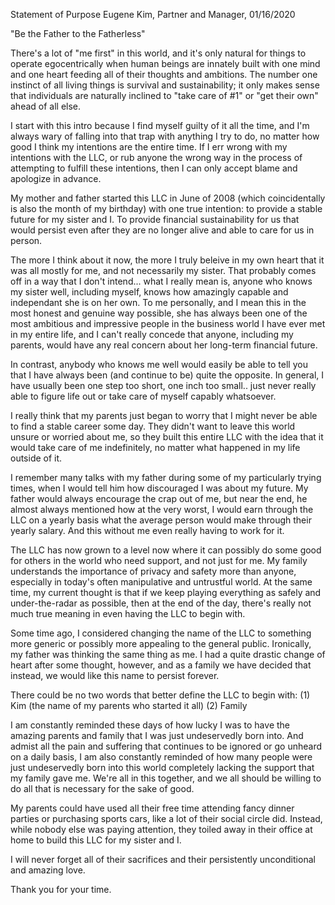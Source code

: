 Statement of Purpose
Eugene Kim, Partner and Manager, 01/16/2020

"Be the Father to the Fatherless"

There's a lot of "me first" in this world, and it's only natural for things to operate egocentrically when human beings are innately built with one mind and one heart feeding all of their thoughts and ambitions. The number one instinct of all living things is survival and sustainability; it only makes sense that individuals are naturally inclined to "take care of #1" or "get their own" ahead of all else.

I start with this intro because I find myself guilty of it all the time, and I'm always wary of falling into that trap with anything I try to do, no matter how good I think my intentions are the entire time. If I err wrong with my intentions with the LLC, or rub anyone the wrong way in the process of attempting to fulfill these intentions, then I can only accept blame and apologize in advance.

My mother and father started this LLC in June of 2008 (which coincidentally is also the month of my birthday) with one true intention: to provide a stable future for my sister and I. To provide financial sustainability for us that would persist even after they are no longer alive and able to care for us in person.

The more I think about it now, the more I truly beleive in my own heart that it was all mostly for me, and not necessarily my sister. That probably comes off in a way that I don't intend... what I really mean is, anyone who knows my sister well, including myself, knows how amazingly capable and independant she is on her own. To me personally, and I mean this in the most honest and genuine way possible, she has always been one of the most ambitious and impressive people in the business world I have ever met in my entire life, and I can't really concede that anyone, including my parents, would have any real concern about her long-term financial future.

In contrast, anybody who knows me well would easily be able to tell you that I have always been (and continue to be) quite the opposite. In general, I have usually been one step too short, one inch too small.. just never really able to figure life out or take care of myself capably whatsoever.

I really think that my parents just began to worry that I might never be able to find a stable career some day. They didn't want to leave this world unsure or worried about me, so they built this entire LLC with the idea that it would take care of me indefinitely, no matter what happened in my life outside of it.

I remember many talks with my father during some of my particularly trying times, when I would tell him how discouraged I was about my future. My father would always encourage the crap out of me, but near the end, he almost always mentioned how at the very worst, I would earn through the LLC on a yearly basis what the average person would make through their yearly salary. And this without me even really having to work for it.

The LLC has now grown to a level now where it can possibly do some good for others in the world who need support, and not just for me. My family understands the importance of privacy and safety more than anyone, especially in today's often manipulative and untrustful world. At the same time, my current thought is that if we keep playing everything as safely and under-the-radar as possible, then at the end of the day, there's really not much true meaning in even having the LLC to begin with.

Some time ago, I considered changing the name of the LLC to something more generic or possibly more  appealing to the general public. Ironically, my father was thinking the same thing as me. I had a quite drastic change of heart after some thought, however, and as a family we have decided that instead, we would like this name to persist forever.

There could be no two words that better define the LLC to begin with:
(1) Kim (the name of my parents who started it all)
(2) Family

I am constantly reminded these days of how lucky I was to have the amazing parents and family that I was just undeservedly born into. And admist all the pain and suffering that continues to be ignored or go unheard on a daily basis, I am also constantly reminded of how many people were just undeservedly born into this world completely lacking the support that my family gave me. We're all in this together, and we all should be willing to do all that is necessary for the sake of good.

My parents could have used all their free time attending fancy dinner parties or purchasing sports cars, like a lot of their social circle did. Instead, while nobody else was paying attention, they toiled away in their office at home to build this LLC for my sister and I.

I will never forget all of their sacrifices and their persistently unconditional and amazing love.

Thank you for your time.